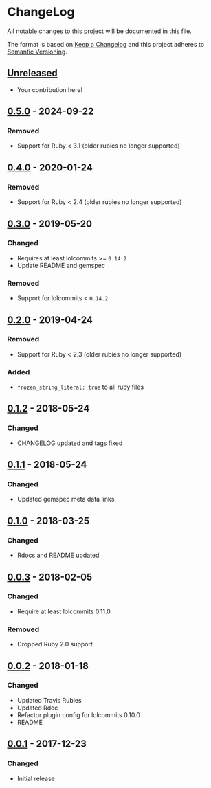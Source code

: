 # ChangeLog

All notable changes to this project will be documented in this file.

The format is based on [Keep a Changelog][KeepAChangelog] and this
project adheres to [Semantic Versioning][Semver].

## [Unreleased]

- Your contribution here!

## [0.5.0] - 2024-09-22
### Removed
- Support for Ruby < 3.1 (older rubies no longer supported)

## [0.4.0] - 2020-01-24
### Removed
- Support for Ruby < 2.4 (older rubies no longer supported)

## [0.3.0] - 2019-05-20
### Changed
- Requires at least lolcommits >= `0.14.2`
- Update README and gemspec

### Removed
- Support for lolcommits < `0.14.2`

## [0.2.0] - 2019-04-24
### Removed
- Support for Ruby < 2.3 (older rubies no longer supported)

### Added
- `frozen_string_literal: true` to all ruby files

## [0.1.2] - 2018-05-24
### Changed
- CHANGELOG updated and tags fixed

## [0.1.1] - 2018-05-24
### Changed
- Updated gemspec meta data links.

## [0.1.0] - 2018-03-25
### Changed
- Rdocs and README updated

## [0.0.3] - 2018-02-05
### Changed
- Require at least lolcommits 0.11.0

### Removed
- Dropped Ruby 2.0 support

## [0.0.2] - 2018-01-18
### Changed
- Updated Travis Rubies
- Updated Rdoc
- Refactor plugin config for lolcommits 0.10.0
- README

## [0.0.1] - 2017-12-23
### Changed
- Initial release

[Unreleased]: https://github.com/lolcommits/lolcommits-sample_plugin/compare/v0.5.0...HEAD
[0.5.0]: https://github.com/lolcommits/lolcommits-sample_plugin/compare/v0.4.0...v0.5.0
[0.4.0]: https://github.com/lolcommits/lolcommits-sample_plugin/compare/v0.3.0...v0.4.0
[0.3.0]: https://github.com/lolcommits/lolcommits-sample_plugin/compare/v0.2.0...v0.3.0
[0.2.0]: https://github.com/lolcommits/lolcommits-sample_plugin/compare/v0.1.2...v0.2.0
[0.1.2]: https://github.com/lolcommits/lolcommits-sample_plugin/compare/v0.1.1...v0.1.2
[0.1.1]: https://github.com/lolcommits/lolcommits-sample_plugin/compare/v0.1.0...v0.1.1
[0.1.0]: https://github.com/lolcommits/lolcommits-sample_plugin/compare/v0.0.3...v0.1.0
[0.0.3]: https://github.com/lolcommits/lolcommits-sample_plugin/compare/v0.0.2...v0.0.3
[0.0.2]: https://github.com/lolcommits/lolcommits-sample_plugin/compare/v0.0.1...v0.0.2
[0.0.1]: https://github.com/lolcommits/lolcommits-sample_plugin/compare/47018cf...v0.0.1
[KeepAChangelog]: http://keepachangelog.com/en/1.0.0/
[Semver]: http://semver.org/spec/v2.0.0.html
